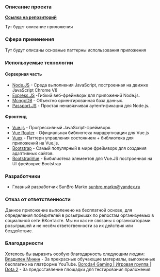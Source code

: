 

### Описание проекта
**[Ссылка на репозиторий](https://github.com/SunBro-Marko/9_VK-Random-VUE)**

Тут будет описание приложения 

### Сфера применения
Тут будут описаны основные паттерны использования приложения

### Используемые технологии
  #### Серверная часть
  * [Node.JS](https://nodejs.org/en/) -  Cреда выполнения JavaScript, построенная на движке JavaScript Chrome V8
  * [Express.JS](https://expressjs.com/ru/) -Гибкий веб-фреймворк для приложений Node.js.
  * [MongoDB](https://www.mongodb.com/) - Объектно ориентированная база данных.
  * [Passport.JS]() - Простая ненавязчивая аутентификация для Node.js.

  #### Фронтенд
  * [Vue.js](https://ru.vuejs.org/index.html) - Прогрессивный JavaScript-фреймворк.
  * [Vue Router](https://router.vuejs.org/ru/) - Официальная библиотека маршрутизации для Vue.js
  * [Vuex](https://vuex.vuejs.org/ru/) - Паттерн управления состоянием + библиотека для приложений на Vue.js.
  * [Bootstrap](https://bootstrap-4.ru/) - Cамый популярный в мире фреймворк для создания адаптивных сайтов.
  * [BootstrapVue](https://bootstrap-vue.org/) - Бибилиотека элементов для Vue.JS построенная на UI фрейворке Bootstrap

### Разработчики
  * Главный разработчик SunBro Marko <sunbro.marko@yandex.ru>

### Отказ от ответственности
Данное приложение выполенено на бесплатной основе, для определения победителей в розыгрышах по репостам организуемых в социальной сети ВКонтакте.
Мы ни как не связаны с организаторами розыгрышей и не несём ответственности за их действия или бездействие.

### Благодарности
Хотелось бы выразить особую благодарность следующим людям:
[Владилен Минин](https://www.youtube.com/channel/UCg8ss4xW9jASrqWGP30jXiw) - За прекрасные обучающие материалы, выложенные бесплатно на платформе YouTube.
[Boroda4 Gaming | Игровая группа | Dota 2](https://vk.com/boroda4_gaming) - За предоставление площадки для тестирования приложения

